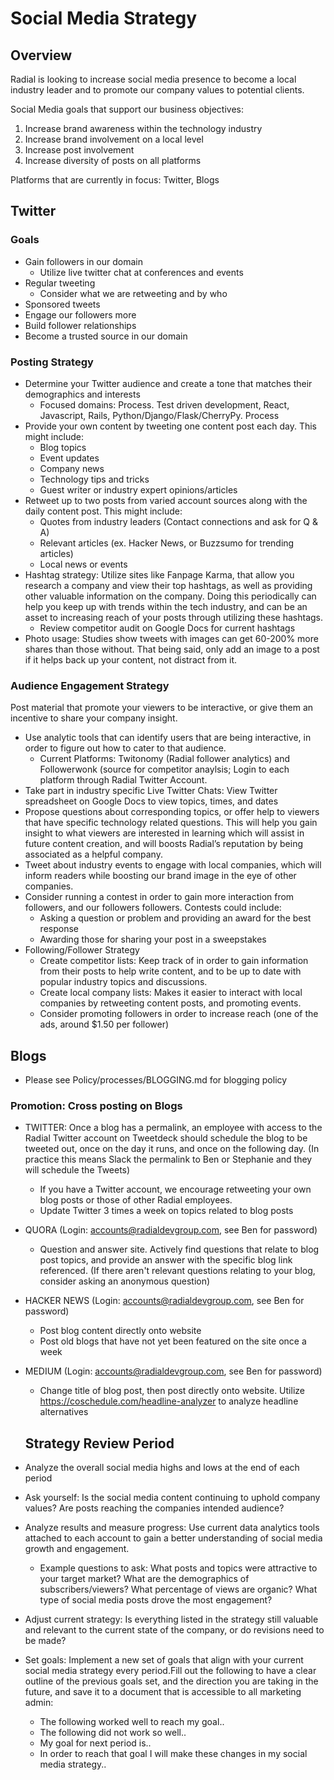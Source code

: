 # Social Media Strategy

## Overview
Radial is looking to increase social media presence to become a local industry leader and to promote our company values to potential clients.

Social Media goals that support our business objectives:
1. Increase brand awareness within the technology industry
2. Increase brand involvement on a local level
3. Increase post involvement
4. Increase diversity of posts on all platforms

Platforms that are currently in focus: Twitter, Blogs


## Twitter


### Goals
- Gain followers in our domain
  * Utilize live twitter chat at conferences and events
- Regular tweeting
  * Consider what we are retweeting and by who
- Sponsored tweets
- Engage our followers more
- Build follower relationships
- Become a trusted source in our domain


### Posting Strategy
- Determine your Twitter audience and create a tone that matches their demographics and interests
  * Focused domains: Process. Test driven development, React, Javascript, Rails, Python/Django/Flask/CherryPy. Process
- Provide your own content by tweeting one content post each day. This might include:
  * Blog topics
  * Event updates
  * Company news
  * Technology tips and tricks
  * Guest writer or industry expert opinions/articles
- Retweet up to two posts from varied account sources along with the daily content post. This might include:
  * Quotes from industry leaders (Contact connections and ask for Q & A)
  * Relevant articles (ex. Hacker News, or Buzzsumo for trending articles)
  * Local news or events
- Hashtag strategy: Utilize sites like Fanpage Karma, that allow you research a company and view their top hashtags, as well as providing other valuable information on the company. Doing this periodically can help you keep up with trends within the tech industry, and can be an asset to increasing reach of your posts through utilizing these hashtags.
  * Review competitor audit on Google Docs for current hashtags
- Photo usage: Studies show tweets with images can get 60-200% more shares than those without. That being said, only add an image to a post if it helps back up your content, not distract from it.


### Audience Engagement Strategy
Post material that promote your viewers to be interactive, or give them an incentive to share your company insight.
- Use analytic tools that can identify users that are being interactive, in order to figure out how to cater to that audience.
  * Current Platforms: Twitonomy (Radial follower analytics) and Followerwonk (source for competitor anaylsis; Login to each platform through Radial Twitter Account.
- Take part in industry specific Live Twitter Chats: View Twitter spreadsheet on Google Docs to view topics, times, and dates
- Propose questions about corresponding topics, or offer help to viewers that have specific technology related questions. This will help you gain insight to what viewers are interested in learning which will assist in future content creation, and will boosts Radial’s reputation by being associated as a helpful company.
- Tweet about industry events to engage with local companies, which will inform readers while boosting our brand image in the eye of other companies.
- Consider running a contest in order to gain more interaction from followers, and our followers followers. Contests could include:
  * Asking a question or problem and providing an award for the best response
  * Awarding those for sharing your post in a sweepstakes
- Following/Follower Strategy
  * Create competitor lists: Keep track of in order to gain information from their posts to help write content, and to be up to date with popular industry topics and discussions.
  * Create local company lists: Makes it easier to interact with local companies by retweeting content posts, and promoting events.
  * Consider promoting followers in order to increase reach (one of the ads, around $1.50 per follower)


 ## Blogs
- Please see Policy/processes/BLOGGING.md for blogging policy

### Promotion: Cross posting on Blogs
- TWITTER: Once a blog has a permalink, an employee with access to the Radial Twitter account on Tweetdeck should schedule the blog to be tweeted out, once on the day it runs, and once on the following day. (In practice this means Slack the permalink to Ben or Stephanie and they will schedule the Tweets)
  * If you have a Twitter account, we encourage retweeting your own blog posts or those of other Radial employees.
  * Update Twitter 3 times a week on topics related to blog posts
- QUORA (Login: accounts@radialdevgroup.com, see Ben for password)
  * Question and answer site. Actively find questions that relate to blog post topics, and provide an answer with the specific blog link referenced. (If there aren't relevant questions relating to your blog, consider asking an anonymous question)
- HACKER NEWS (Login: accounts@radialdevgroup.com, see Ben for password)
  * Post blog content directly onto website
  * Post old blogs that have not yet been featured on the site once a week
- MEDIUM (Login: accounts@radialdevgroup.com, see Ben for password)
  * Change title of blog post, then post directly onto website. Utilize https://coschedule.com/headline-analyzer to analyze headline alternatives


  ## Strategy Review Period
- Analyze the overall social media highs and lows at the end of each period
- Ask yourself: Is the social media content continuing to uphold company values? Are posts reaching the companies intended audience?
- Analyze results and measure progress: Use current data analytics tools attached to each account to gain a better understanding of social media growth and engagement.
  * Example questions to ask: What posts and topics were attractive to your target market? What are the demographics of subscribers/viewers? What percentage of views are organic? What type of social media posts drove the most engagement?
- Adjust current strategy: Is everything listed in the strategy still valuable and relevant to the current state of the company, or do revisions need to be made?
- Set goals: Implement a new set of goals that align with your current social media strategy every period.Fill out the following to have a clear outline of the previous goals set, and the direction you are taking in the future, and save it to a document that is accessible to all marketing admin:
  * The following worked well to reach my goal..
  * The following did not work so well..
  * My goal for next period is..
  * In order to reach that goal I will make these changes in my social media strategy..
